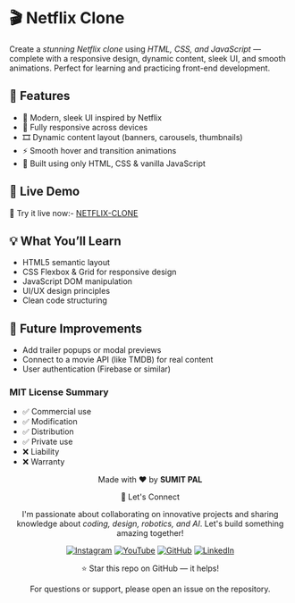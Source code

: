 # 🎬 Netflix Clone

Create a *stunning Netflix clone* using *HTML, CSS, and JavaScript* — complete with a responsive design, dynamic content, sleek UI, and smooth animations. Perfect for learning and practicing front-end development.


## 🚀 Features

- 🎨 Modern, sleek UI inspired by Netflix  
- 📱 Fully responsive across devices  
- 🎞 Dynamic content layout (banners, carousels, thumbnails)  
- ⚡ Smooth hover and transition animations  
- 🔧 Built using only HTML, CSS & vanilla JavaScript  



 
## 🚀 Live Demo

🔗  Try it live now:- [NETFLIX-CLONE](https://innovativesumit.github.io/NETFLIX-CLONE/)
## 💡 What You’ll Learn

- HTML5 semantic layout  
- CSS Flexbox & Grid for responsive design  
- JavaScript DOM manipulation  
- UI/UX design principles  
- Clean code structuring


## 📌 Future Improvements

- Add trailer popups or modal previews  
- Connect to a movie API (like TMDB) for real content  
- User authentication (Firebase or similar)

### MIT License Summary
- ✅ Commercial use
- ✅ Modification
- ✅ Distribution
- ✅ Private use
- ❌ Liability
- ❌ Warranty


<div align="center">
<p>Made with ❤️ by <strong>SUMIT PAL</strong></p>

🌟 Let's Connect

I'm passionate about collaborating on innovative projects and sharing knowledge about *coding, design, robotics, and AI*. Let's build something amazing together!  

[![Instagram](https://img.icons8.com/fluency/48/instagram-new.png)](https://www.instagram.com/sumittech_360)  [![YouTube](https://img.icons8.com/fluency/48/youtube-play.png)](https://youtube.com/channel/UCiPxbNaC7dloVut6Jc5xHIQ)  [![GitHub](https://img.icons8.com/fluency/48/github.png)](https://github.com/InnovativeSumit)  [![LinkedIn](https://img.icons8.com/fluency/48/linkedin.png)](https://www.linkedin.com/in/sumit-pal-40511a339) 

⭐ Star this repo on GitHub — it helps!

<p>For questions or support, please open an issue on the repository.</p>
</div>





